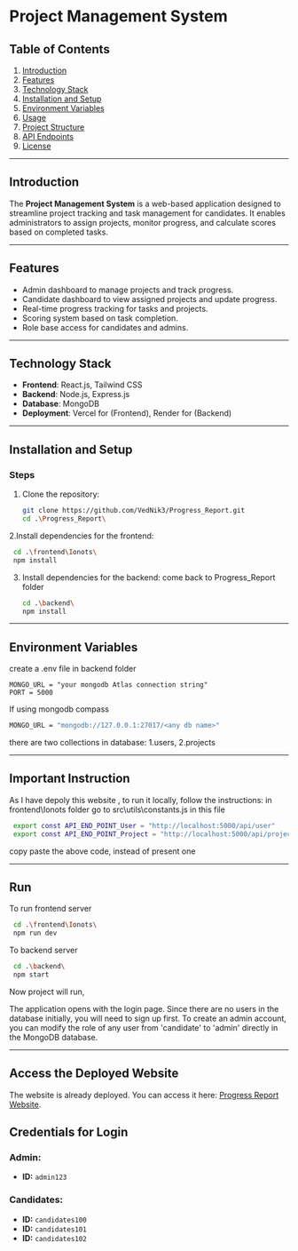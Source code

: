 # **Project Management System**

## **Table of Contents**
1. [Introduction](#introduction)
2. [Features](#features)
3. [Technology Stack](#technology-stack)
4. [Installation and Setup](#installation-and-setup)
5. [Environment Variables](#environment-variables)
6. [Usage](#usage)
7. [Project Structure](#project-structure)
8. [API Endpoints](#api-endpoints)
9. [License](#license)

---

## **Introduction**
The **Project Management System** is a web-based application designed to streamline project tracking and task management for candidates. It enables administrators to assign projects, monitor progress, and calculate scores based on completed tasks.

---

## **Features**
- Admin dashboard to manage projects and track progress.
- Candidate dashboard to view assigned projects and update progress.
- Real-time progress tracking for tasks and projects.
- Scoring system based on task completion.
- Role base access for candidates and admins.

---

## **Technology Stack**
- **Frontend**: React.js, Tailwind CSS
- **Backend**: Node.js, Express.js
- **Database**: MongoDB
- **Deployment**: Vercel for (Frontend), Render for (Backend)

---

## **Installation and Setup**
### Steps
1. Clone the repository:
   ```bash
   git clone https://github.com/VedNik3/Progress_Report.git
   cd .\Progress_Report\
   ```
 2.Install dependencies for the frontend:
   ```bash
    cd .\frontend\Ionots\
    npm install
   ```
 3. Install dependencies for the backend:
    come back to Progress_Report folder
    ```bash
    cd .\backend\
    npm install

---

## **Environment Variables**
create a .env file in backend folder
```
MONGO_URL = "your mongodb Atlas connection string"
PORT = 5000  
```
If using mongodb compass
```bash
MONGO_URL = "mongodb://127.0.0.1:27017/<any db name>"
```
there are two collections in database:
1.users, 
2.projects

---

## **Important Instruction**
As I have depoly this website , to run it locally, follow the instructions:
in frontend\Ionots folder go to src\utils\constants.js
in this file 
```bash
 export const API_END_POINT_User = "http://localhost:5000/api/user"
 export const API_END_POINT_Project = "http://localhost:5000/api/project"
```
copy paste the above code, instead of present one

---

## **Run**
To run frontend server
```bash
 cd .\frontend\Ionots\
 npm run dev
```
To backend server
```bash
 cd .\backend\
 npm start
```
Now project will run, 

The application opens with the login page. Since there are no users in the database initially, you will need to sign up first.
To create an admin account, you can modify the role of any user from 'candidate' to 'admin' directly in the MongoDB database.

---

## **Access the Deployed Website**
The website is already deployed. You can access it here: [Progress Report Website](https://progress-report-chi.vercel.app/).

## **Credentials for Login**

### **Admin:**
- **ID:** `admin123`

### **Candidates:**
- **ID:** `candidates100`
- **ID:** `candidates101`
- **ID:** `candidates102`








